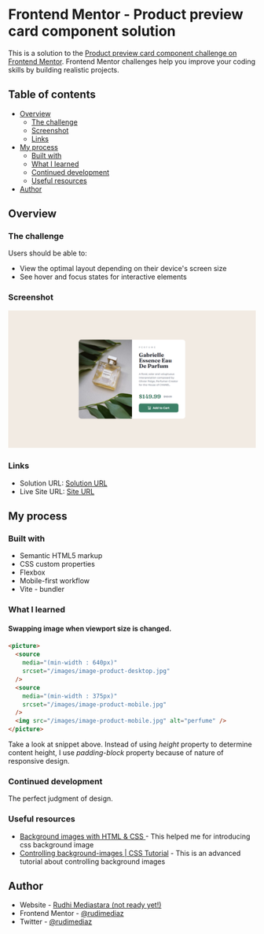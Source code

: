 # Frontend Mentor - Product preview card component solution

This is a solution to the [Product preview card component challenge on Frontend Mentor](https://www.frontendmentor.io/challenges/product-preview-card-component-GO7UmttRfa). Frontend Mentor challenges help you improve your coding skills by building realistic projects.

## Table of contents

- [Overview](#overview)
  - [The challenge](#the-challenge)
  - [Screenshot](#screenshot)
  - [Links](#links)
- [My process](#my-process)
  - [Built with](#built-with)
  - [What I learned](#what-i-learned)
  - [Continued development](#continued-development)
  - [Useful resources](#useful-resources)
- [Author](#author)

## Overview

### The challenge

Users should be able to:

- View the optimal layout depending on their device's screen size
- See hover and focus states for interactive elements

### Screenshot

![](./screenshots/screenshot-desktop.png)

### Links

- Solution URL: [Solution URL](https://github.com/rudimediaz/fem-preview-card)
- Live Site URL: [Site URL](https://rudhifempreviewcard.netlify.app/)

## My process

### Built with

- Semantic HTML5 markup
- CSS custom properties
- Flexbox
- Mobile-first workflow
- Vite - bundler

### What I learned

#### Swapping image when viewport size is changed.

```html
<picture>
  <source
    media="(min-width : 640px)"
    srcset="/images/image-product-desktop.jpg"
  />
  <source
    media="(min-width : 375px)"
    srcset="/images/image-product-mobile.jpg"
  />
  <img src="/images/image-product-mobile.jpg" alt="perfume" />
</picture>
```

Take a look at snippet above. Instead of using _height_ property to determine content height, I use _padding-block_ property because of nature of responsive design.

### Continued development

The perfect judgment of design.

### Useful resources

- [Background images with HTML & CSS
  ](https://www.youtube.com/watch?v=zHZRFwWQt2w&t=840s) - This helped me for introducing css background image
- [Controlling background-images | CSS Tutorial](https://www.youtube.com/watch?v=3T_Jy1CqH9k&t=66s) - This is an advanced tutorial about controlling background images

## Author

- Website - [Rudhi Mediastara (not ready yet!)](#)
- Frontend Mentor - [@rudimediaz](https://www.frontendmentor.io/profile/rudimediaz)
- Twitter - [@rudimediaz](https://www.twitter.com/rudimediaz)
